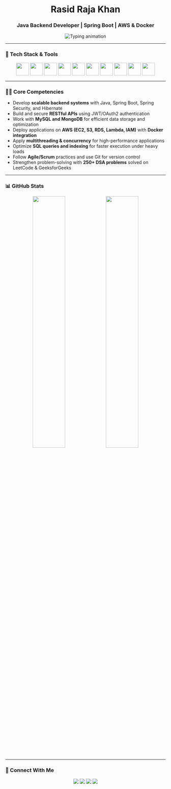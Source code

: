 <h1 align="center">Rasid Raja Khan</h1>
<h3 align="center">Java Backend Developer | Spring Boot | AWS & Docker</h3>

<p align="center">
  <img src="https://readme-typing-svg.demolab.com?font=Fira+Code&weight=600&pause=1000&center=true&vCenter=true&width=480&lines=Building+Scalable+Backend+Systems;Developing+RESTful+APIs+with+Spring+Boot;Deploying+Apps+on+AWS+with+Docker;Securing+Applications+with+JWT+%26+OAuth2;Optimizing+SQL+%26+MongoDB+Queries" alt="Typing animation" />
</p>

---

### 🧰 Tech Stack & Tools

<p align="center">
  <img src="https://cdn.jsdelivr.net/gh/devicons/devicon/icons/java/java-original.svg" width="40" />
  <img src="https://cdn.jsdelivr.net/gh/devicons/devicon/icons/spring/spring-original.svg" width="40" />
  <img src="https://cdn.jsdelivr.net/gh/devicons/devicon/icons/mysql/mysql-original.svg" width="40" />
  <img src="https://cdn.jsdelivr.net/gh/devicons/devicon/icons/mongodb/mongodb-original.svg" width="40" />
  <img src="https://cdn.jsdelivr.net/gh/devicons/devicon/icons/docker/docker-original.svg" width="40" />
  <img src="https://cdn.jsdelivr.net/gh/devicons/devicon/icons/amazonwebservices/amazonwebservices-original.svg" width="40" />
  <img src="https://cdn.jsdelivr.net/gh/devicons/devicon/icons/git/git-original.svg" width="40" />
  <img src="https://cdn.jsdelivr.net/gh/devicons/devicon/icons/linux/linux-original.svg" width="40" />
  <img src="https://cdn.jsdelivr.net/gh/devicons/devicon/icons/intellij/intellij-original.svg" width="40" />
  <img src="https://www.vectorlogo.zone/logos/getpostman/getpostman-icon.svg" width="40" />
</p>

---

### 🧑‍💻 Core Competencies

- Develop **scalable backend systems** with Java, Spring Boot, Spring Security, and Hibernate  
- Build and secure **RESTful APIs** using JWT/OAuth2 authentication  
- Work with **MySQL and MongoDB** for efficient data storage and optimization  
- Deploy applications on **AWS (EC2, S3, RDS, Lambda, IAM)** with **Docker integration**  
- Apply **multithreading & concurrency** for high-performance applications  
- Optimize **SQL queries and indexing** for faster execution under heavy loads  
- Follow **Agile/Scrum** practices and use Git for version control  
- Strengthen problem-solving with **250+ DSA problems** solved on LeetCode & GeeksforGeeks  

---

### 📊 GitHub Stats

<p align="center">
  <img src="https://github-readme-stats.vercel.app/api?username=khanrasidraja&show_icons=true&theme=tokyonight" width="45%" />
  <img src="https://github-readme-stats.vercel.app/api/top-langs/?username=khanrasidraja&layout=compact&theme=tokyonight" width="45%" />
</p>

---

### 🔗 Connect With Me

<p align="center">
  <a href="https://www.linkedin.com/in/rashid-r-k-6b6aa5173/"><img src="https://img.shields.io/badge/LinkedIn-0A66C2?style=for-the-badge&logo=linkedin" /></a>
  <a href="https://leetcode.com/u/RasidKhan123/"><img src="https://img.shields.io/badge/LeetCode-FFA116?style=for-the-badge&logo=leetcode" /></a>
  <a href="mailto:khanrasidraja@gmail.com"><img src="https://img.shields.io/badge/Gmail-D14836?style=for-the-badge&logo=gmail" /></a>
  <a href="https://github.com/khanrasidraja"><img src="https://img.shields.io/badge/GitHub-100000?style=for-the-badge&logo=github" /></a>
</p>
